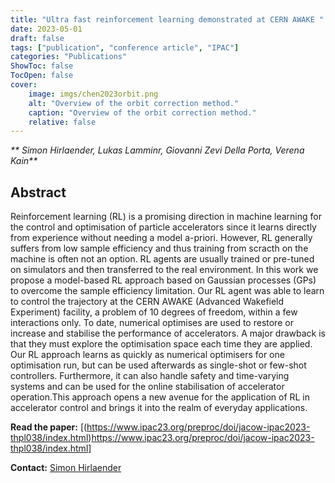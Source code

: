 ```yaml
---
title: "Ultra fast reinforcement learning demonstrated at CERN AWAKE "
date: 2023-05-01
draft: false
tags: ["publication", "conference article", "IPAC"]
categories: "Publications"
ShowToc: false
TocOpen: false
cover:
    image: imgs/chen2023orbit.png
    alt: "Overview of the orbit correction method."
    caption: "Overview of the orbit correction method."
    relative: false
---
```


_** Simon Hirlaender, Lukas Lamminr, Giovanni Zevi Della Porta, Verena Kain**_

## Abstract

Reinforcement learning (RL) is a promising direction in machine learning for the control and optimisation of particle accelerators since it learns directly from experience without needing a model a-priori. However, RL generally suffers from low sample efficiency and thus training from scracth on the machine is often not an option. RL agents are usually trained or pre-tuned on simulators and then transferred to the real environment. In this work we propose a model-based RL approach based on Gaussian processes (GPs) to overcome the sample efficiency limitation. Our RL agent was able to learn to control the trajectory at the CERN AWAKE (Advanced Wakefield Experiment) facility, a problem of 10 degrees of freedom, within a few interactions only.
To date, numerical optimises are used to restore or increase and stabilise the performance of accelerators. A major drawback is that they must explore the optimisation space each time they are applied. Our RL approach learns as quickly as numerical optimisers for one optimisation run, but can be used afterwards as single-shot or few-shot controllers. Furthermore, it can also handle safety and time-varying systems and can be used for the online stabilisation of accelerator operation.This approach opens a new avenue for the application of RL in accelerator control and brings it into the realm of everyday applications.

**Read the paper:** [(https://www.ipac23.org/preproc/doi/jacow-ipac2023-thpl038/index.html)https://www.ipac23.org/preproc/doi/jacow-ipac2023-thpl038/index.html]

**Contact:**
[Simon Hirlaender](mailto:simon.hirlaender@plus.ac.at)
